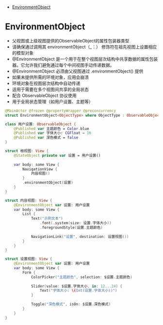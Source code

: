 <!-- @import "[TOC]" {cmd="toc" depthFrom=1 depthTo=6 orderedList=false} -->

<!-- code_chunk_output -->

- [EnvironmentObject](#environmentobject)

<!-- /code_chunk_output -->

# EnvironmentObject

- 父视图或上级视图提供的ObservableObject的属性包装器类型
- 请确保通过调用其 environmentObject（_：） 修饰符在祖先视图上设置相应的模型对象
- @EnvironmentObject 是一个用于在整个视图层次结构中共享数据的属性包装器。它允许我们避免通过每个中间视图手动传递数据。
- @EnvironmentObject 必须由父视图通过 .environmentObject() 提供
- 如果未提供所需的环境对象，应用会崩溃
- 环境对象在视图层次结构中自动传递
- 适用于需要在多个视图间共享的全局状态
- 配合 ObservableObject 协议使用
- 用于全局状态管理（如用户设置、主题等）

```swift
@MainActor @frozen @propertyWrapper @preconcurrency
struct EnvironmentObject<ObjectType> where ObjectType : ObservableObject
```

```swift
class 用户设置: ObservableObject {
    @Published var 主题颜色 = Color.blue
    @Published var 字体大小: CGFloat = 16
    @Published var 深色模式 = false
}

struct 根视图: View {
    @StateObject private var 设置 = 用户设置()
    
    var body: some View {
        NavigationView {
            内容视图()
        }
        .environmentObject(设置)
    }
}

struct 内容视图: View {
    @EnvironmentObject var 设置: 用户设置
    var body: some View {
        List {
            Text("示例文本")
                .font(.system(size: 设置.字体大小))
                .foregroundStyle(设置.主题颜色)
            
            NavigationLink("设置", destination: 设置视图())
        }
    }
}

struct 设置视图: View {
    @EnvironmentObject var 设置: 用户设置
    var body: some View {
        Form {
            ColorPicker("主题颜色", selection: $设置.主题颜色)
            
            Slider(value: $设置.字体大小, in: 12...24) {
                Text("字体大小: \(Int(设置.字体大小))")
            }
            
            Toggle("深色模式", isOn: $设置.深色模式)
        }
    }
}
```
